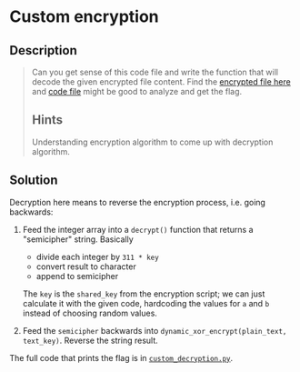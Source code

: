 # Custom encryption #

## Description ##

> Can you get sense of this code file and write the function that will
> decode the given encrypted file content. Find the [encrypted file
> here](enc_flag) and [code file](custom_encryption.py) might be good to
> analyze and get the flag.
>
> ## Hints ##
>
> Understanding encryption algorithm to come up with decryption
> algorithm.

## Solution ##

Decryption here means to reverse the encryption process, i.e. going
backwards:

1. Feed the integer array into a `decrypt()` function that returns a
   "semicipher" string. Basically
   
   * divide each integer by `311 * key`
   * convert result to character
   * append to semicipher
   
   The `key` is the `shared_key` from the encryption script; we can
   just calculate it with the given code, hardcoding the values for
   `a` and `b` instead of choosing random values.
   
2. Feed the `semicipher` backwards into
   `dynamic_xor_encrypt(plain_text, text_key)`. Reverse the string
   result.
   
The full code that prints the flag is in
[`custom_decryption.py`](custom_decryption.py).
